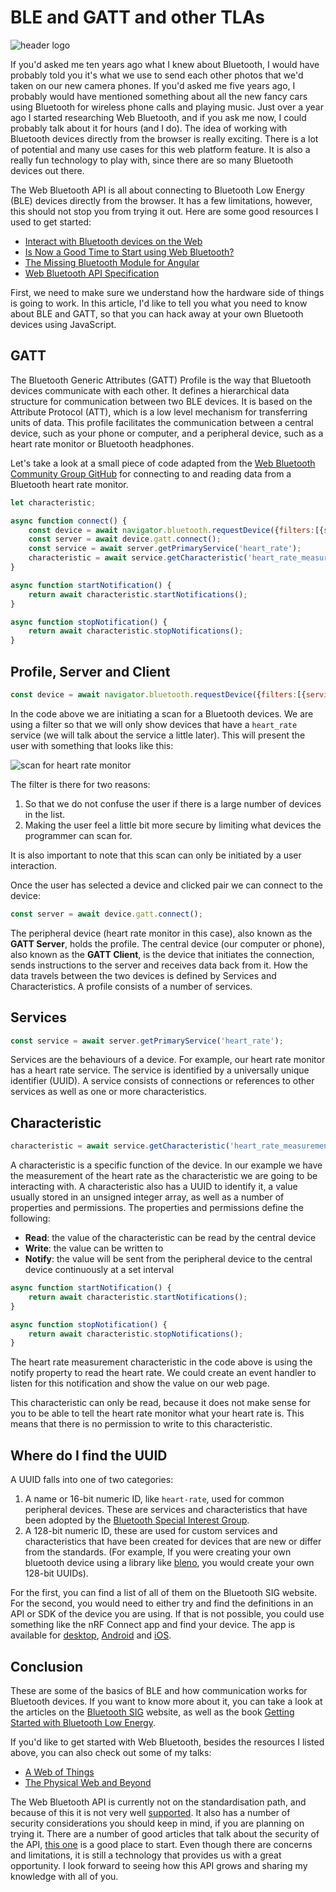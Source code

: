 # BLE and GATT and other TLAs

![header logo](images/header.png "")

If you'd asked me ten years ago what I knew about Bluetooth, I would have probably told you it's what we use to send each other photos that we'd taken on our new camera phones. If you'd asked me five years ago, I probably would have mentioned something about all the new fancy cars using Bluetooth for wireless phone calls and playing music. Just over a year ago I started researching Web Bluetooth, and if you ask me now, I could probably talk about it for hours (and I do). The idea of working with Bluetooth devices directly from the browser is really exciting. There is a lot of potential and many use cases for this web platform feature. It is also a really fun technology to play with, since there are so many Bluetooth devices out there.

The Web Bluetooth API is all about connecting to Bluetooth Low Energy (BLE) devices directly from the browser. It has a few limitations, however, this should not stop you from trying it out. Here are some good resources I used to get started:

- [Interact with Bluetooth devices on the Web](https://developers.google.com/web/updates/2015/07/interact-with-ble-devices-on-the-web)
- [Is Now a Good Time to Start using Web Bluetooth?](https://medium.com/@urish/is-now-a-good-time-to-start-using-web-bluetooth-hint-yes-yes-it-is-99e998d7b9f6)
- [The Missing Bluetooth Module for Angular](https://dev.to/angular/the-web-bluetooth-module-for-angular-314b)
- [Web Bluetooth API Specification](https://webbluetoothcg.github.io/web-bluetooth/)

First, we need to make sure we understand how the hardware side of things is going to work. In this article, I'd like to tell you what you need to know about BLE and GATT, so that you can hack away at your own Bluetooth devices using JavaScript.

## GATT

The Bluetooth Generic Attributes (GATT) Profile is the way that Bluetooth devices communicate with each other. It defines a hierarchical data structure for communication between two BLE devices. It is based on the Attribute Protocol (ATT), which is a low level mechanism for transferring units of data. This profile facilitates the communication between a central device, such as your phone or computer, and a peripheral device, such as a heart rate monitor or Bluetooth headphones.

Let's take a look at a small piece of code adapted from the [Web Bluetooth Community Group GitHub](https://github.com/WebBluetoothCG/demos) for connecting to and reading data from a Bluetooth heart rate monitor.

```js
let characteristic;

async function connect() {
    const device = await navigator.bluetooth.requestDevice({filters:[{services:[ 'heart_rate' ]}]});
    const server = await device.gatt.connect();
    const service = await server.getPrimaryService('heart_rate');
    characteristic = await service.getCharacteristic('heart_rate_measurement');
}

async function startNotification() {
    return await characteristic.startNotifications();
}

async function stopNotification() {
    return await characteristic.stopNotifications();
}
```

## Profile, Server and Client

```js
const device = await navigator.bluetooth.requestDevice({filters:[{services:[ 'heart_rate' ]}]});
```

In the code above we are initiating a scan for a Bluetooth devices. We are using a filter so that we will only show devices that have a `heart_rate` service (we will talk about the service a little later). This will present the user with something that looks like this:

![scan for heart rate monitor](images/scan.png "")

The filter is there for two reasons:

1. So that we do not confuse the user if there is a large number of devices in the list.
2. Making the user feel a little bit more secure by limiting what devices the programmer can scan for.

It is also important to note that this scan can only be initiated by a user interaction.

Once the user has selected a device and clicked pair we can connect to the device:

```js
const server = await device.gatt.connect();
```

The peripheral device (heart rate monitor in this case), also known as the **GATT Server**, holds the profile. The central device (our computer or phone), also known as the **GATT Client**, is the device that initiates the connection, sends instructions to the server and receives data back from it. How the data travels between the two devices is defined by Services and Characteristics. A profile consists of a number of services.

## Services

```js
const service = await server.getPrimaryService('heart_rate');
```

Services are the behaviours of a device. For example, our heart rate monitor has a heart rate service. The service is identified by a universally unique identifier (UUID). A service consists of connections or references to other services as well as one or more characteristics.

## Characteristic

```js
characteristic = await service.getCharacteristic('heart_rate_measurement');
```

A characteristic is a specific function of the device. In our example we have the measurement of the heart rate as the characteristic we are going to be interacting with. A characteristic also has a UUID to identify it, a value usually stored in an unsigned integer array, as well as a number of properties and permissions. The properties and permissions define the following:

- **Read**: the value of the characteristic can be read by the central device
- **Write**: the value can be written to
- **Notify**: the value will be sent from the peripheral device to the central device continuously at a set interval

```js
async function startNotification() {
    return await characteristic.startNotifications();
}

async function stopNotification() {
    return await characteristic.stopNotifications();
}
```

The heart rate measurement characteristic in the code above is using the notify property to read the heart rate. We could create an event handler to listen for this notification and show the value on our web page.

This characteristic can only be read, because it does not make sense for you to be able to tell the heart rate monitor what your heart rate is. This means that there is no permission to write to this characteristic.

## Where do I find the UUID

A UUID falls into one of two categories:

1. A name or 16-bit numeric ID, like `heart-rate`, used for common peripheral devices. These are services and characteristics that have been adopted by the [Bluetooth Special Interest Group](https://www.bluetooth.com/).
2. A 128-bit numeric ID, these are used for custom services and characteristics that have been created for devices that are new or differ from the standards. (For example, If you were creating your own bluetooth device using a library like [bleno](https://github.com/noble/bleno), you would create your own 128-bit UUIDs).

For the first, you can find a list of all of them on the Bluetooth SIG website. For the second, you would need to either try and find the definitions in an API or SDK of the device you are using. If that is not possible, you could use something like the nRF Connect app and find your device. The app is available for [desktop](https://www.nordicsemi.com/?sc_itemid=%7BB935528E-8BFA-42D9-8BB5-83E2A5E1FF5C%7D), [Android](https://play.google.com/store/apps/details?id=no.nordicsemi.android.mcp&hl=en_ZA) and [iOS](https://apps.apple.com/za/app/nrf-connect/id1054362403).

## Conclusion

These are some of the basics of BLE and how communication works for Bluetooth devices. If you want to know more about it, you can take a look at the articles on the [Bluetooth SIG](https://www.bluetooth.com/) website, as well as the book [Getting Started with Bluetooth Low Energy](https://www.oreilly.com/library/view/getting-started-with/9781491900550/).

If you'd like to get started with Web Bluetooth, besides the resources I listed above, you can also check out some of my talks:

- [A Web of Things](https://www.youtube.com/watch?v=GP0xo__mWdo)
- [The Physical Web and Beyond](https://www.youtube.com/watch?v=VofwRvURf6s)
 
The Web Bluetooth API is currently not on the standardisation path, and because of this it is not very well [supported](https://caniuse.com/#feat=web-bluetooth). It also has a number of security considerations you should keep in mind, if you are planning on trying it. There are a number of good articles that talk about the security of the API, [this one](https://medium.com/@jyasskin/the-web-bluetooth-security-model-666b4e7eed2) is a good place to start. Even though there are concerns and limitations, it is still a technology that provides us with a great opportunity. I look forward to seeing how this API grows and sharing my knowledge with all of you.
